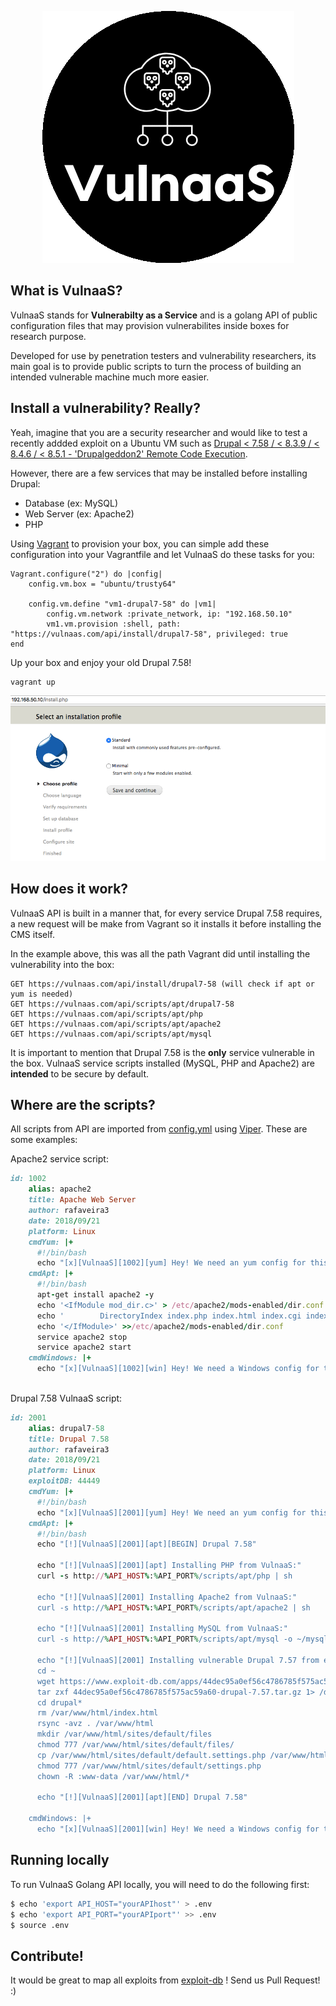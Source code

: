 <p align="center">
<img src="images/vulnaas-logo.gif">
</p>

## What is VulnaaS?

VulnaaS stands for **Vulnerabilty as a Service** and is a golang API of public configuration files that may provision vulnerabilites inside boxes for research purpose. 

Developed for use by penetration testers and vulnerability researchers, its main goal is to provide public scripts to turn the process of building an intended vulnerable machine much more easier.

## Install a vulnerability? Really?

Yeah, imagine that you are a security researcher and would like to test a recently addded exploit on a Ubuntu VM such as [Drupal < 7.58 / < 8.3.9 / < 8.4.6 / < 8.5.1 - 'Drupalgeddon2' Remote Code Execution]((https://www.exploit-db.com/exploits/44449/)). 

However, there are a few services that may be installed before installing Drupal:
* Database (ex: MySQL)
* Web Server (ex: Apache2)
* PHP


Using [Vagrant](https://www.vagrantup.com/) to provision your box, you can simple add these configuration into your Vagrantfile and let VulnaaS do these tasks for you:

```
Vagrant.configure("2") do |config|
    config.vm.box = "ubuntu/trusty64"
    
    config.vm.define "vm1-drupal7-58" do |vm1|
        config.vm.network :private_network, ip: "192.168.50.10"
        vm1.vm.provision :shell, path: "https://vulnaas.com/api/install/drupal7-58", privileged: true
end
```

Up your box and enjoy your old Drupal 7.58!
```
vagrant up
```

![vulnaas example druapl](images/vulnaas-example-drupal.png)

## How does it work?

VulnaaS API is built in a manner that, for every service Drupal 7.58 requires, a new request will be make from Vagrant so it installs it before installing the CMS itself. 

In the example above, this was all the path Vagrant did until installing the vulnerability into the box: 

```
GET https://vulnaas.com/api/install/drupal7-58 (will check if apt or yum is needed)
GET https://vulnaas.com/api/scripts/apt/drupal7-58
GET https://vulnaas.com/api/scripts/apt/php
GET https://vulnaas.com/api/scripts/apt/apache2
GET https://vulnaas.com/api/scripts/apt/mysql
``` 

It is important to mention that Drupal 7.58 is the **only** service vulnerable in the box. VulnaaS service scripts installed (MySQL, PHP and Apache2) are **intended** to be secure by default.

## Where are the scripts?

All scripts from API are imported from [config.yml](config.yml) using [Viper](https://github.com/spf13/viper). These are some examples:

Apache2 service script:

```ruby
id: 1002
    alias: apache2
    title: Apache Web Server
    author: rafaveira3
    date: 2018/09/21
    platform: Linux
    cmdYum: |+
      #!/bin/bash
      echo "[x][VulnaaS][1002][yum] Hey! We need an yum config for this one! What do you think about contributing to Vulnaas? :) https://github.com/VulnaaS/VulnaaS"
    cmdApt: |+
      #!/bin/bash
      apt-get install apache2 -y
      echo '<IfModule mod_dir.c>' > /etc/apache2/mods-enabled/dir.conf
      echo '        DirectoryIndex index.php index.html index.cgi index.pl index.xhtml index.htm' >> /etc/apache2/mods-enabled/dir.conf
      echo '</IfModule>' >>/etc/apache2/mods-enabled/dir.conf
      service apache2 stop
      service apache2 start
    cmdWindows: |+
      echo "[x][VulnaaS][1002][win] Hey! We need a Windows config for this one! What do you think about contributing to Vulnaas? :) https://github.com/VulnaaS/VulnaaS"
  
```

Drupal 7.58 VulnaaS script:

```ruby
id: 2001
    alias: drupal7-58
    title: Drupal 7.58
    author: rafaveira3
    date: 2018/09/21
    platform: Linux
    exploitDB: 44449
    cmdYum: |+
      #!/bin/bash
      echo "[x][VulnaaS][2001][yum] Hey! We need an yum config for this one! What do you think about contributing to Vulnaas? :) https://github.com/VulnaaS/VulnaaS"
    cmdApt: |+
      #!/bin/bash
      echo "[!][VulnaaS][2001][apt][BEGIN] Drupal 7.58"
      
      echo "[!][VulnaaS][2001][apt] Installing PHP from VulnaaS:"
      curl -s http://%API_HOST%:%API_PORT%/scripts/apt/php | sh
        
      echo "[!][VulnaaS][2001] Installing Apache2 from VulnaaS:" 
      curl -s http://%API_HOST%:%API_PORT%/scripts/apt/apache2 | sh
    
      echo "[!][VulnaaS][2001] Installing MySQL from VulnaaS:"
      curl -s http://%API_HOST%:%API_PORT%/scripts/apt/mysql -o ~/mysql.sh && chmod +x ~/mysql.sh && ~/mysql.sh
    
      echo "[!][VulnaaS][2001] Installing vulnerable Drupal 7.57 from exploit-db:"
      cd ~
      wget https://www.exploit-db.com/apps/44dec95a0ef56c4786785f575ac59a60-drupal-7.57.tar.gz -q
      tar zxf 44dec95a0ef56c4786785f575ac59a60-drupal-7.57.tar.gz 1> /dev/null
      cd drupal*
      rm /var/www/html/index.html
      rsync -avz . /var/www/html
      mkdir /var/www/html/sites/default/files
      chmod 777 /var/www/html/sites/default/files/
      cp /var/www/html/sites/default/default.settings.php /var/www/html/sites/default/settings.php
      chmod 777 /var/www/html/sites/default/settings.php
      chown -R :www-data /var/www/html/*

      echo "[!][VulnaaS][2001][apt][END] Drupal 7.58"

    cmdWindows: |+
      echo "[x][VulnaaS][2001][win] Hey! We need a Windows config for this one! What do you think about contributing to Vulnaas? :) https://github.com/VulnaaS/VulnaaS"
```

## Running locally

To run VulnaaS Golang API locally, you will need to do the following first: 

```sh 
$ echo 'export API_HOST="yourAPIhost"' > .env
$ echo 'export API_PORT="yourAPIport"' >> .env
$ source .env
```

## Contribute!

It would be great to map all exploits from [exploit-db](https://exploit-db.com) ! Send us Pull Request! :)  
